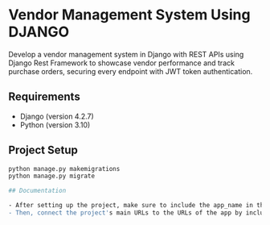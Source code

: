
# Vendor Management System Using DJANGO
Develop a vendor management system in Django with REST APIs using Django Rest Framework to showcase vendor performance and track purchase orders, securing every endpoint with JWT token authentication.

## Requirements
- Django (version 4.2.7)
- Python (version 3.10)

## Project Setup

```bash
python manage.py makemigrations
python manage.py migrate

## Documentation

- After setting up the project, make sure to include the app_name in the INSTALLED_APPS list in the project's settings.py file.
- Then, connect the project's main URLs to the URLs of the app by including the app's URLs in the project's main URLs configuration.




